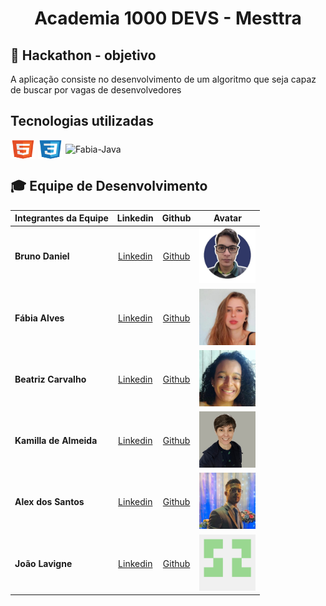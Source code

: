 
<p align="center">
<h1 align="center"> Academia 1000 DEVS - Mesttra  </h1>

<h2> 📑 Hackathon - objetivo </h2>
<p>
A aplicação consiste no desenvolvimento de um algoritmo que seja capaz de buscar por vagas de desenvolvedores
</p>
   
<h2> Tecnologias utilizadas </h2>
 <div style="display: inline_block">
  <img align="center" alt="Fabia-HTML" height="30" width="40" src="https://raw.githubusercontent.com/devicons/devicon/master/icons/html5/html5-original.svg">
  <img align="center" alt="Fabia-CSS" height="30" width="40" src="https://raw.githubusercontent.com/devicons/devicon/master/icons/css3/css3-original.svg">
  <img align="center" alt="Fabia-Java" height="30" width="40" src="https://cdn.jsdelivr.net/gh/devicons/devicon/icons/java/java-original.svg" />
</div>

<div id='equipe'>
<h2> 🎓 Equipe de Desenvolvimento </h2>

|Integrantes da Equipe|Linkedin|Github|Avatar|
|:---------|:-------:|:------:|:------:|
|<strong>Bruno Daniel</strong>|[Linkedin](https://www.linkedin.com/in/bdsoares/ ) | [Github](https://github.com/bdsoares)|<img src = "imagens/bruno.jpg" width="90" height="90">|
|<strong>Fábia Alves</strong>|[Linkedin](https://www.linkedin.com/in/f%C3%A1bia-alves-a98566146/) | [Github](https://github.com/fabiaalv3s)|<img src = "imagens/fabia.jpg" width="90" height="90">|
|<strong>Beatriz Carvalho</strong>|[Linkedin](https://www.linkedin.com/mwlite/in/beatriz-de-souza-carvalho ) | [Github](https://github.com/BeatrizSouz)|<img src = "imagens/beatriz.jpg" width="90" height="90">|
|<strong>Kamilla de Almeida</strong>|[Linkedin](https://www.linkedin.com/in/kamilla-de-almeida-e-silva-a3577223a/ ) | [Github](https://github.com/KamillaAS)|<img src = "imagens/kamilla.png" width="90" height="90">|
|<strong>Alex dos Santos</strong>|[Linkedin](https://www.linkedin.com/in/alex-dos-santos-bomfim-ab5383231/ ) | [Github](https://github.com/Alex-SB7)|<img src = "imagens/alex.jpg" width="90" height="90">|
|<strong>João Lavigne</strong>|[Linkedin]( ) | [Github](https://github.com/Lavignejao)|<img src = "imagens/joao.png" width="90" height="90">|

